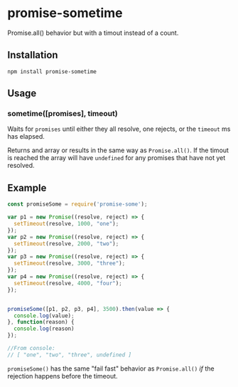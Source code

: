 # promise-sometime

Promise.all() behavior but with a timout instead of a count.

## Installation

`npm install promise-sometime`

## Usage

### sometime([promises], timeout)

Waits for `promises` until either they all resolve, one rejects, or the `timeout` ms has elapsed.

Returns and array or results in the same way as `Promise.all()`.  If the timout is reached the array
will have `undefined` for any promises that have not yet resolved.

## Example
```js
const promiseSome = require('promise-some');

var p1 = new Promise((resolve, reject) => { 
  setTimeout(resolve, 1000, "one"); 
}); 
var p2 = new Promise((resolve, reject) => { 
  setTimeout(resolve, 2000, "two"); 
});
var p3 = new Promise((resolve, reject) => {
  setTimeout(resolve, 3000, "three");
});
var p4 = new Promise((resolve, reject) => {
  setTimeout(resolve, 4000, "four");
});


promiseSome([p1, p2, p3, p4], 3500).then(value => { 
  console.log(value);
}, function(reason) {
  console.log(reason)
});

//From console:
// [ "one", "two", "three", undefined ]

```

`promiseSome()` has the same "fail fast" behavior as `Promise.all()` *if* the rejection happens before the timeout.
